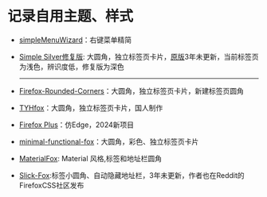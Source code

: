 #  记录自用主题、样式
- [simpleMenuWizard](https://github.com/stonecrusher/simpleMenuWizard)：右键菜单精简

- [Simple Silver修复版](https://github.com/benzBrake/FirefoxCustomize/tree/master/UserThemes/Simple%20Silver): 大圆角，独立标签页卡片，[原版](https://github.com/CristianDragos/FirefoxThemes/tree/master/Simplify%20Silver%20Peach)3年未更新，当前标签页为浅色，辨识度低，修复版为深色
  
  ---
- [Firefox-Rounded-Corners](https://github.com/Khalylexe/Firefox-Rounded-Theme)：大圆角，独立标签页卡片，新建标签页圆角

- [TYHfox](https://github.com/tyuhao/TYHfox?tab=readme-ov-file)：大圆角，独立标签页卡片，国人制作
- [Firefox Plus](https://github.com/amnweb/firefox-plus)：仿Edge，2024新项目
- [minimal-functional-fox](https://github.com/spencerwooo/minimal-functional-fox)：大圆角，彩色、独立标签页卡片
- [MaterialFox](https://github.com/muckSponge/MaterialFox): Material 风格,标签和地址栏圆角
- [Slick-Fox](https://github.com/Etesam913/slick-fox):标签小圆角、自动隐藏地址栏，3年未更新，作者也在Reddit的FirefoxCSS社区发布

